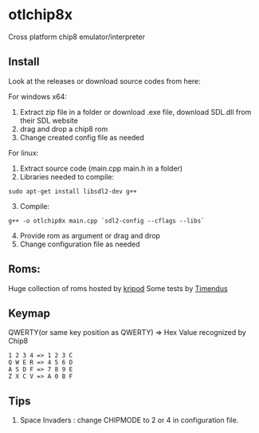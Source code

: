 # otlchip8x
Cross platform chip8 emulator/interpreter

## Install
Look at the releases or download source codes from here:

For windows x64:

1) Extract zip file in a folder or download .exe file, download SDL.dll from their SDL website
2) drag and drop a chip8 rom
3) Change created config file as needed

For linux:

1) Extract source code (main.cpp main.h in a folder)
2) Libraries needed to compile: 
```
sudo apt-get install libsdl2-dev g++
```
3) Compile:
```
g++ -o otlchip8x main.cpp `sdl2-config --cflags --libs`
```
4) Provide rom as argument or drag and drop
5) Change configuration file as needed

## Roms:

Huge collection of roms hosted by [kripod](https://github.com/kripod/chip8-roms)
Some tests by [Timendus](https://github.com/Timendus/chip8-test-suite)
## Keymap
QWERTY(or same key position as QWERTY)  => Hex Value recognized by Chip8
```
1 2 3 4 => 1 2 3 C
Q W E R => 4 5 6 D
A S D F => 7 8 9 E
Z X C V => A 0 B F
```

## Tips
1) Space Invaders : change CHIPMODE to 2 or 4 in configuration file.
